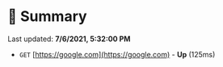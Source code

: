 # 📖 Summary
Last updated: **7/6/2021, 5:32:00 PM**

- `GET` [https://google.com](https://google.com) - **Up** (125ms)
